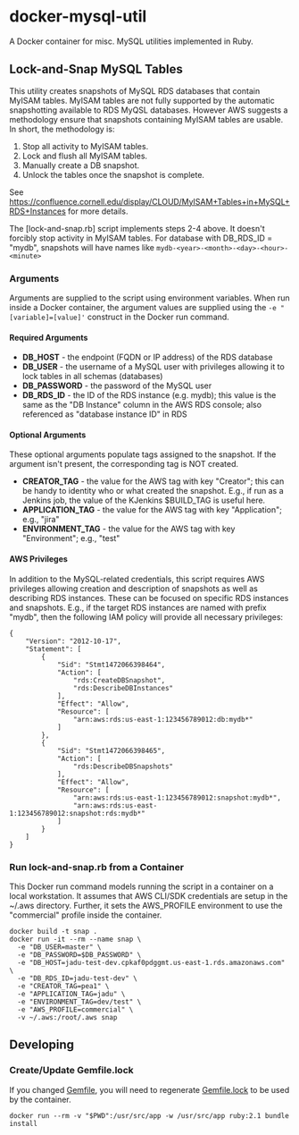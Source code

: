 # docker-mysql-util

A Docker container for misc. MySQL utilities implemented in Ruby.

## Lock-and-Snap MySQL Tables

This utility creates snapshots of MySQL RDS databases that contain MyISAM tables. MyISAM tables are not fully supported by the automatic snapshotting available to RDS MyQSL databases. However AWS suggests a methodology ensure that snapshots containing MyISAM tables are usable. In short, the methodology is:

1. Stop all activity to MyISAM tables.
2. Lock and flush all MyISAM tables.
3. Manually create a DB snapshot.
4. Unlock the tables once the snapshot is complete.

See https://confluence.cornell.edu/display/CLOUD/MyISAM+Tables+in+MySQL+RDS+Instances for more details.

The [lock-and-snap.rb] script implements steps 2-4 above. It doesn't forcibly stop activity in MyISAM tables. For database with DB_RDS_ID = "mydb", snapshots will have names like `mydb-<year>-<month>-<day>-<hour>-<minute>`

### Arguments

Arguments are supplied to the script using environment variables. When run inside a Docker container, the argument values are supplied using the `-e "[variable]=[value]'` construct in the Docker run command.

#### Required Arguments

* **DB_HOST** - the endpoint (FQDN or IP address) of the RDS database
* **DB_USER** - the username of a MySQL user with privileges allowing it to lock tables in all schemas (databases)
* **DB_PASSWORD** - the password of the MySQL user
* **DB_RDS_ID** - the ID of the RDS instance (e.g. mydb); this value is the same as the "DB Instance" column in the AWS RDS console; also referenced as "database instance ID" in RDS

#### Optional Arguments

These optional arguments populate tags assigned to the snapshot. If the argument isn't present, the corresponding tag is NOT created.

* **CREATOR_TAG** - the value for the AWS tag with key "Creator"; this can be handy to identity who or what created the snapshot. E.g., if run as a Jenkins job, the value of the KJenkins $BUILD_TAG is useful here.
* **APPLICATION_TAG** - the value for the AWS tag with key "Application"; e.g., "jira"
* **ENVIRONMENT_TAG** - the value for the AWS tag with key "Environment"; e.g., "test"

#### AWS Privileges

In addition to the MySQL-related credentials, this script requires AWS privileges allowing creation and description of snapshots as well as describing RDS instances. These can be focused on specific RDS instances and snapshots. E.g., if the target RDS instances are named with prefix "mydb", then the following IAM policy will provide all necessary privileges:

```
{
    "Version": "2012-10-17",
    "Statement": [
        {
            "Sid": "Stmt1472066398464",
            "Action": [
                "rds:CreateDBSnapshot",
                "rds:DescribeDBInstances"
            ],
            "Effect": "Allow",
            "Resource": [
                "arn:aws:rds:us-east-1:123456789012:db:mydb*"
            ]
        },
        {
            "Sid": "Stmt1472066398465",
            "Action": [
                "rds:DescribeDBSnapshots"
            ],
            "Effect": "Allow",
            "Resource": [
                "arn:aws:rds:us-east-1:123456789012:snapshot:mydb*",
                "arn:aws:rds:us-east-1:123456789012:snapshot:rds:mydb*"
            ]
        }
    ]
}

```

### Run lock-and-snap.rb from a Container

This Docker run command models running the script in a container on a local workstation. It assumes that AWS CLI/SDK credentials are setup in the ~/.aws directory. Further, it sets the AWS_PROFILE environment to use the "commercial" profile inside the container.

```
docker build -t snap .
docker run -it --rm --name snap \
  -e "DB_USER=master" \
  -e "DB_PASSWORD=$DB_PASSWORD" \
  -e "DB_HOST=jadu-test-dev.cpkaf0pdggmt.us-east-1.rds.amazonaws.com" \
  -e "DB_RDS_ID=jadu-test-dev" \
  -e "CREATOR_TAG=pea1" \
  -e "APPLICATION_TAG=jadu" \
  -e "ENVIRONMENT_TAG=dev/test" \
  -e "AWS_PROFILE=commercial" \
  -v ~/.aws:/root/.aws snap
```

## Developing

### Create/Update Gemfile.lock

If you changed [Gemfile](Gemfile), you will need to regenerate [Gemfile.lock](Gemfile.lock) to be used by the container.

```
docker run --rm -v "$PWD":/usr/src/app -w /usr/src/app ruby:2.1 bundle install
```
